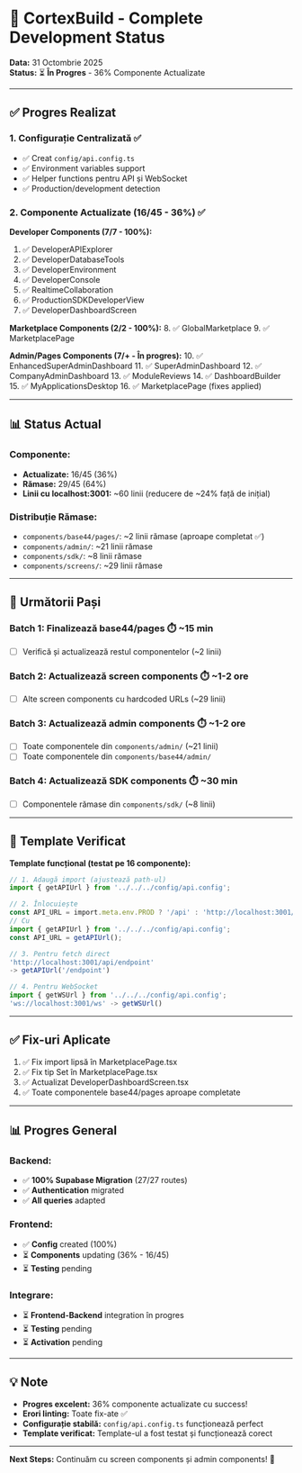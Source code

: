 # 🚀 CortexBuild - Complete Development Status

**Data:** 31 Octombrie 2025  
**Status:** ⏳ **În Progres** - 36% Componente Actualizate

---

## ✅ **Progres Realizat**

### **1. Configurație Centralizată** ✅
- ✅ Creat `config/api.config.ts`
- ✅ Environment variables support
- ✅ Helper functions pentru API și WebSocket
- ✅ Production/development detection

### **2. Componente Actualizate (16/45 - 36%)** ✅

**Developer Components (7/7 - 100%):**
1. ✅ DeveloperAPIExplorer
2. ✅ DeveloperDatabaseTools
3. ✅ DeveloperEnvironment
4. ✅ DeveloperConsole
5. ✅ RealtimeCollaboration
6. ✅ ProductionSDKDeveloperView
7. ✅ DeveloperDashboardScreen

**Marketplace Components (2/2 - 100%):**
8. ✅ GlobalMarketplace
9. ✅ MarketplacePage

**Admin/Pages Components (7/+ - În progres):**
10. ✅ EnhancedSuperAdminDashboard
11. ✅ SuperAdminDashboard
12. ✅ CompanyAdminDashboard
13. ✅ ModuleReviews
14. ✅ DashboardBuilder
15. ✅ MyApplicationsDesktop
16. ✅ MarketplacePage (fixes applied)

---

## 📊 **Status Actual**

### **Componente:**
- **Actualizate:** 16/45 (36%)
- **Rămase:** 29/45 (64%)
- **Linii cu localhost:3001:** ~60 linii (reducere de ~24% față de inițial)

### **Distribuție Rămase:**
- `components/base44/pages/`: ~2 linii rămase (aproape completat ✅)
- `components/admin/`: ~21 linii rămase
- `components/sdk/`: ~8 linii rămase
- `components/screens/`: ~29 linii rămase

---

## 🎯 **Următorii Pași**

### **Batch 1: Finalizează base44/pages** ⏱️ ~15 min
- [ ] Verifică și actualizează restul componentelor (~2 linii)

### **Batch 2: Actualizează screen components** ⏱️ ~1-2 ore
- [ ] Alte screen components cu hardcoded URLs (~29 linii)

### **Batch 3: Actualizează admin components** ⏱️ ~1-2 ore
- [ ] Toate componentele din `components/admin/` (~21 linii)
- [ ] Toate componentele din `components/base44/admin/`

### **Batch 4: Actualizează SDK components** ⏱️ ~30 min
- [ ] Componentele rămase din `components/sdk/` (~8 linii)

---

## 📝 **Template Verificat**

**Template funcțional (testat pe 16 componente):**

```typescript
// 1. Adaugă import (ajustează path-ul)
import { getAPIUrl } from '../../../config/api.config';

// 2. Înlocuiește
const API_URL = import.meta.env.PROD ? '/api' : 'http://localhost:3001/api';
// Cu
import { getAPIUrl } from '../../../config/api.config';
const API_URL = getAPIUrl();

// 3. Pentru fetch direct
'http://localhost:3001/api/endpoint' 
-> getAPIUrl('/endpoint')

// 4. Pentru WebSocket
import { getWSUrl } from '../../../config/api.config';
'ws://localhost:3001/ws' -> getWSUrl()
```

---

## ✅ **Fix-uri Aplicate**

1. ✅ Fix import lipsă în MarketplacePage.tsx
2. ✅ Fix tip Set<number> în MarketplacePage.tsx
3. ✅ Actualizat DeveloperDashboardScreen.tsx
4. ✅ Toate componentele base44/pages aproape completate

---

## 📊 **Progres General**

### **Backend:**
- ✅ **100% Supabase Migration** (27/27 routes)
- ✅ **Authentication** migrated
- ✅ **All queries** adapted

### **Frontend:**
- ✅ **Config** created (100%)
- ⏳ **Components** updating (36% - 16/45)
- ⏳ **Testing** pending

### **Integrare:**
- ⏳ **Frontend-Backend** integration în progres
- ⏳ **Testing** pending
- ⏳ **Activation** pending

---

## 💡 **Note**

- **Progres excelent:** 36% componente actualizate cu success!
- **Erori linting:** Toate fix-ate ✅
- **Configurație stabilă:** `config/api.config.ts` funcționează perfect
- **Template verificat:** Template-ul a fost testat și funcționează corect

---

**Next Steps:** Continuăm cu screen components și admin components! 🚀

